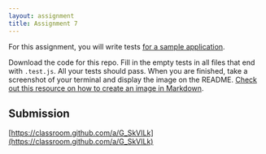 ```yaml
---
layout: assignment
title: Assignment 7
---
```


For this assignment, you will write tests [for a sample application](https://github.com/ITP-Solutions/assignment-7-starter).

Download the code for this repo. Fill in the empty tests in all files that end with `.test.js`. All your tests should pass. When you are finished, take a screenshot of your terminal and display the image on the README. [Check out this resource on how to create an image in Markdown](https://www.markdownguide.org/basic-syntax/#images-1).

## Submission

[https://classroom.github.com/a/G_SkVILk](https://classroom.github.com/a/G_SkVILk)
